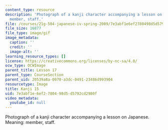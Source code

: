 ```yaml
---
content_type: resource
description: 'Photograph of a kanji character accompanying a lesson on Japanese. Meaning:
  member, staff.'
file: /courses/21g-504-japanese-iv-spring-2009/7e3abf1e6ef2780498d5d5792cd2980f_Kanji15.gif
file_size: 16877
file_type: image/gif
image_metadata:
  caption: ''
  credit: ''
  image-alt: ''
learning_resource_types: []
license: https://creativecommons.org/licenses/by-nc-sa/4.0/
ocw_type: OCWImage
parent_title: Lesson 17
parent_type: CourseSection
parent_uid: 20539a8a-0070-a3dc-0491-23486d993904
resourcetype: Image
title: Kanji 15
uid: 7e3abf1e-6ef2-7804-98d5-d5792cd2980f
video_metadata:
  youtube_id: null
---
```

Photograph of a kanji character accompanying a lesson on Japanese. Meaning: member, staff.